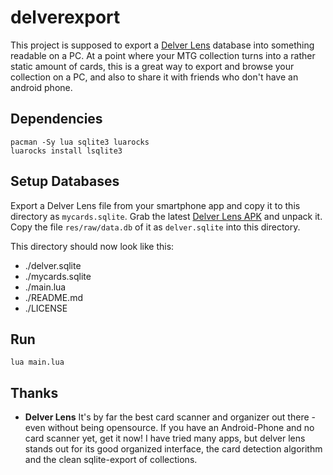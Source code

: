 # delverexport

This project is supposed to export a [Delver Lens](https://delverlab.com/) database into something readable on a PC. At a point where your MTG collection turns into a rather static amount of cards, this is a great way to export and browse your collection on a PC, and also to share it with friends who don't have an android phone.

## Dependencies

    pacman -Sy lua sqlite3 luarocks
    luarocks install lsqlite3

## Setup Databases

Export a Delver Lens file from your smartphone app and copy it to this directory as `mycards.sqlite`.
Grab the latest [Delver Lens APK](https://apkpure.com/de/magic-the-gathering-mtg-card-scanner-delver-lens/delverslab.delverlens/) and unpack it.
Copy the file `res/raw/data.db` of it as `delver.sqlite` into this directory.

This directory should now look like this:

  - ./delver.sqlite
  - ./mycards.sqlite
  - ./main.lua
  - ./README.md
  - ./LICENSE

## Run

    lua main.lua

## Thanks

- **Delver Lens**
It's by far the best card scanner and organizer out there - even without being opensource. If you have an Android-Phone and no card scanner yet, get it now!
I have tried many apps, but delver lens stands out for its good organized interface, the card detection algorithm and the clean sqlite-export of collections.
